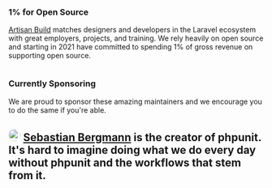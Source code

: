 ### 1% for Open Source

[Artisan Build](https://artisan.build) matches designers and developers in the Laravel ecosystem with great employers, projects, and training. We rely heavily on open source and starting in 2021 have committed to spending 1% of gross revenue on supporting open source.

<a href="https://artisan.build" style="margin-bottom: 12px;">
    <img src="https://user-images.githubusercontent.com/74565358/102629074-46eab080-4110-11eb-923d-49fc9d8211bc.png" alt="">
</a>

### Currently Sponsoring

We are proud to sponsor these amazing maintainers and we encourage you to do the same if you're able.

<a href="https://github.com/sebastianbergmann"><img src="https://avatars3.githubusercontent.com/u/25218?s=460&u=01bb70d9be43ded7572eb3862127ff281daa2725&v=4" style="width: 24px; border-radius: 50%" alt=""></a>
<a href="https://github.com/sebastianbergmann"><b>Sebastian Bergmann</b></a> is the creator of phpunit. It's hard to imagine doing what we do every day without phpunit and the workflows that stem from it.
---